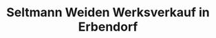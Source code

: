 ---
title: "Seltmann Weiden Werksverkauf in Erbendorf"
url: /erbendorf/seltmann-weiden-werksverkauf-in-erbendorf/
shop: Haushaltsartikel
---
